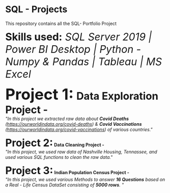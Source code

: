 # SQL - Projects
This repository contains all the SQL- Portfolio Project

<font size=6><b>Skills used:</b> <i> SQL Server 2019 | Power BI Desktop | Python - Numpy & Pandas | Tableau | MS Excel </i>

<font size=7><b>Project 1:</b></font> <b>Data Exploration Project - </b></font> <br>
<i>"In this project we extracted raw data about <b>Covid Deaths</b> (https://ourworldindata.org/covid-deaths) & <b>Covid Vaccinations</b> (https://ourworldindata.org/covid-vaccinations) of various countries."</i>


<font size=6><b>Project 2:</b></font> <b>Data Cleaning Project - </b></font> <br>
<i>"In this project, we used raw data of Nashville Housing, Tennassee, and used various SQL functions to clean the raw data."</i>


<font size=6><b>Project 3:</b></font> <b>Indian Population Census Project - </b></font> <br>
<i>"In this project, we used various Methods to answer <b>16 Questions</b> based on a Real - Life Census DataSet consisting of <b>5000 rows</b>. "</i>
